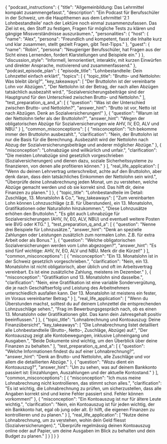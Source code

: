 {
  "podcast_instructions": {
    "title": "Allgemeinbildung: Das Lehrmittel kompakt zusammengefasst.",
    "description": "Ein Podcast für Berufsschüler in der Schweiz, um die Hauptthemen aus dem Lehrmittel '2.1 Lohnbestandteile' nach der Lektüre noch einmal zusammenzufassen. Das Ziel ist es, den Stoff zu festigen, Fragen für mögliche Tests zu klären und gängige Missverständnisse auszuräumen.",
    "personalities": {
      "host": {
        "name": "Alex",
        "persona": "Freundlich und kompetent, fasst die Inhalte kurz und klar zusammen, stellt gezielt Fragen, gibt Test-Tipps."
      },
      "guest": {
        "name": "Robin",
        "persona": "Neugieriger Berufsschüler, hat Fragen aus der Sicht eines Lernenden, fordert Klarstellungen und Beispiele ein."
      }
    },
    "discussion_style": "Informell, lernorientiert, interaktiv, mit kurzen Einwürfen und direkter Ansprache, motivierend und zusammenfassend."
  },
  "podcast_episode_plan": {
    "episode_title": "Lohnbestandteile: Dein Lohnzettel einfach erklärt",
    "topics": [
      {
        "topic_title": "Brutto- und Nettolohn: Was bleibt übrig?",
        "key_takeaways": [
          "Der Bruttolohn ist der vereinbarte Lohn vor Abzügen.",
          "Der Nettolohn ist der Betrag, der nach allen Abzügen tatsächlich ausbezahlt wird.",
          "Sozialversicherungsbeiträge sind der Hauptgrund für den Unterschied zwischen Brutto- und Nettolohn."
        ],
        "test_preparation_q_and_a": [
          {
            "question": "Was ist der Unterschied zwischen Brutto- und Nettolohn?",
            "answer_hint": "Brutto ist vor, Netto ist nach Abzügen. Denk an Sozialversicherungen!"
          },
          {
            "question": "Warum ist der Nettolohn tiefer als der Bruttolohn?",
            "answer_hint": "Wegen der obligatorischen Abzüge für Sozialversicherungen wie AHV, IV, EO, ALV und NBU."
          }
        ],
        "common_misconceptions": [
          {
            "misconception": "Ich bekomme immer den Bruttolohn ausbezahlt.",
            "clarification": "Nein, der Bruttolohn ist nur die Basis für die Berechnung. Ausbezahlt wird der Nettolohn nach Abzug der Sozialversicherungsbeiträge und anderer möglicher Abzüge."
          },
          {
            "misconception": "Lohnabzüge sind willkürlich und unfair.",
            "clarification": "Die meisten Lohnabzüge sind gesetzlich vorgeschrieben (Sozialversicherungen) und dienen dazu, soziale Sicherheitssysteme zu finanzieren, von denen alle profitieren können."
          }
        ],
        "real_life_application": [
          "Wenn du deinen Lehrvertrag unterschreibst, achte auf den Bruttolohn, aber denk daran, dass dein tatsächliches Einkommen der Nettolohn sein wird.",
          "Überprüfe deine Lohnabrechnung jeden Monat, um zu verstehen, welche Abzüge gemacht werden und ob sie korrekt sind. Das hilft dir, deine Finanzen zu planen."
        ]
      },
      {
        "topic_title": "Lohnbestandteile im Detail: Zuschläge, 13. Monatslohn & Co.",
        "key_takeaways": [
          "Zum vereinbarten Lohn können Lohnzuschläge (z.B. für Überstunden), ein 13. Monatslohn, Gratifikationen oder Naturallohn hinzukommen.",
          "Diese Lohnzusätze erhöhen den Bruttolohn.",
          "Es gibt auch Lohnabzüge für Sozialversicherungen (AHV, IV, EO, ALV, NBU) und eventuell weitere Posten wie BVG oder KTG."
        ],
        "test_preparation_q_and_a": [
          {
            "question": "Nenne drei Beispiele für Lohnzusätze.",
            "answer_hint": "Denk an spezielle Zahlungen oder Leistungen zusätzlich zum normalen Lohn. Z.B. für extra Arbeit oder als Bonus."
          },
          {
            "question": "Welche obligatorischen Sozialversicherungen werden vom Lohn abgezogen?",
            "answer_hint": "Es sind fünf wichtige: AHV, IV, EO, ALV und NBU. Merk dir die Kürzel!"
          }
        ],
        "common_misconceptions": [
          {
            "misconception": "Ein 13. Monatslohn ist in der Schweiz gesetzlich vorgeschrieben.",
            "clarification": "Nein, ein 13. Monatslohn ist nicht obligatorisch, aber üblich und oft im Arbeitsvertrag vereinbart. Es ist eine zusätzliche Zahlung, meistens im Dezember."
          },
          {
            "misconception": "Gratifikation und 13. Monatslohn sind dasselbe.",
            "clarification": "Nein, eine Gratifikation ist eine variable Sondervergütung, die je nach Geschäftserfolg und Leistung des Arbeitnehmers unterschiedlich ausfallen kann. Der 13. Monatslohn ist meistens ein fester, im Voraus vereinbarter Betrag."
          }
        ],
        "real_life_application": [
          "Wenn du Überstunden machst, solltest du auf deinem Lohnzettel die entsprechenden Lohnzuschläge sehen.",
          "Frag im Bewerbungsgespräch nach, ob es einen 13. Monatslohn oder Gratifikationen gibt. Das kann dein Jahresgehalt positiv beeinflussen."
        ]
      },
      {
        "topic_title": "Lohnabrechnung und Kontoauszug: Deine Finanzübersicht",
        "key_takeaways": [
          "Die Lohnabrechnung listet detailliert alle Lohnbestandteile (Brutto-, Netto-, Zuschläge, Abzüge) auf.",
          "Der Kontoauszug zeigt alle Kontobewegungen, inklusive Lohneingang und Ausgaben.",
          "Beide Dokumente sind wichtig, um den Überblick über deine Finanzen zu behalten."
        ],
        "test_preparation_q_and_a": [
          {
            "question": "Welche Informationen findest du auf einer Lohnabrechnung?",
            "answer_hint": "Denk an Brutto- und Nettolohn, alle Zuschläge und vor allem die detaillierten Abzüge."
          },
          {
            "question": "Wozu dient ein Kontoauszug?",
            "answer_hint": "Um zu sehen, was auf deinem Bankkonto passiert ist: Einzahlungen, Auszahlungen und der aktuelle Kontostand."
          }
        ],
        "common_misconceptions": [
          {
            "misconception": "Ich muss meine Lohnabrechnung nicht kontrollieren, das stimmt schon alles.",
            "clarification": "Es ist wichtig, die Lohnabrechnung zu prüfen, um sicherzustellen, dass alle Angaben korrekt sind und keine Fehler passiert sind. Fehler können vorkommen!"
          },
          {
            "misconception": "Ein Kontoauszug ist nur für ältere Leute wichtig.",
            "clarification": "Nein, ein Kontoauszug ist für jeden wichtig, der ein Bankkonto hat, egal ob jung oder alt. Er hilft, die eigenen Finanzen zu kontrollieren und zu planen."
          }
        ],
        "real_life_application": [
          "Nutze deine Lohnabrechnung, um zu verstehen, wohin dein Geld fliesst (Sozialversicherungen).",
          "Überprüfe regelmässig deinen Kontoauszug online oder auf Papier, um deine Ausgaben im Blick zu behalten und dein Budget zu planen."
        ]
      }
    ]
  }
}